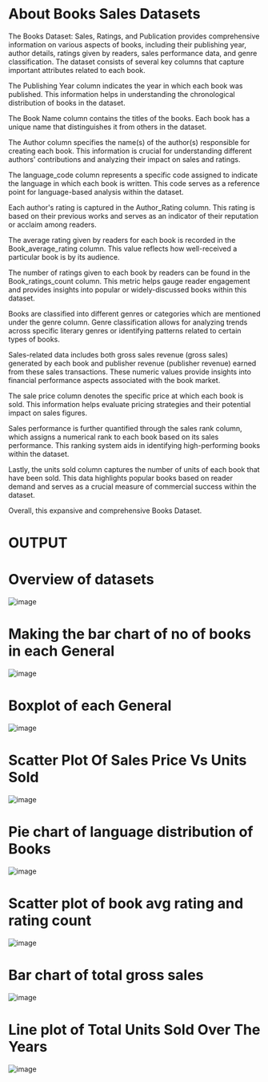 # About Books Sales Datasets
The Books Dataset: Sales, Ratings, and Publication provides comprehensive information on various aspects of books, including their publishing year, author details, ratings given by readers, sales performance data, and genre classification. The dataset consists of several key columns that capture important attributes related to each book.

The Publishing Year column indicates the year in which each book was published. This information helps in understanding the chronological distribution of books in the dataset.

The Book Name column contains the titles of the books. Each book has a unique name that distinguishes it from others in the dataset.

The Author column specifies the name(s) of the author(s) responsible for creating each book. This information is crucial for understanding different authors' contributions and analyzing their impact on sales and ratings.

The language_code column represents a specific code assigned to indicate the language in which each book is written. This code serves as a reference point for language-based analysis within the dataset.

Each author's rating is captured in the Author_Rating column. This rating is based on their previous works and serves as an indicator of their reputation or acclaim among readers.

The average rating given by readers for each book is recorded in the Book_average_rating column. This value reflects how well-received a particular book is by its audience.

The number of ratings given to each book by readers can be found in the Book_ratings_count column. This metric helps gauge reader engagement and provides insights into popular or widely-discussed books within this dataset.

Books are classified into different genres or categories which are mentioned under the genre column. Genre classification allows for analyzing trends across specific literary genres or identifying patterns related to certain types of books.

Sales-related data includes both gross sales revenue (gross sales) generated by each book and publisher revenue (publisher revenue) earned from these sales transactions. These numeric values provide insights into financial performance aspects associated with the book market.

The sale price column denotes the specific price at which each book is sold. This information helps evaluate pricing strategies and their potential impact on sales figures.

Sales performance is further quantified through the sales rank column, which assigns a numerical rank to each book based on its sales performance. This ranking system aids in identifying high-performing books within the dataset.

Lastly, the units sold column captures the number of units of each book that have been sold. This data highlights popular books based on reader demand and serves as a crucial measure of commercial success within the dataset.

Overall, this expansive and comprehensive Books Dataset.

# OUTPUT
# Overview of datasets
![image](https://github.com/user-attachments/assets/163a8183-6b1f-4a21-bc1d-90e8b02653bc)
# Making the bar chart of no of books in each General
![image](https://github.com/user-attachments/assets/d2f07002-174a-4d2e-b649-a16d466c976c)
# Boxplot of each General
![image](https://github.com/user-attachments/assets/4837759c-3937-45a3-8bd3-87e2003b43aa)
# Scatter Plot Of Sales Price Vs Units Sold
![image](https://github.com/user-attachments/assets/480508e5-9ced-426e-a563-fd84551fe82c)
# Pie chart of language distribution of Books
![image](https://github.com/user-attachments/assets/30cf3032-e9f7-4b4c-9b0b-96e4d6734b45)
# Scatter plot of book avg rating and rating count
![image](https://github.com/user-attachments/assets/09060297-cb50-4ce9-9f66-751a3f23e8db)
# Bar chart of total gross sales
![image](https://github.com/user-attachments/assets/8faec6a2-e8c9-4246-8f65-4a227d460579)
# Line plot of Total Units Sold Over The Years
![image](https://github.com/user-attachments/assets/9f6c10ac-781d-4610-8a2e-787ec3e29c0f)






